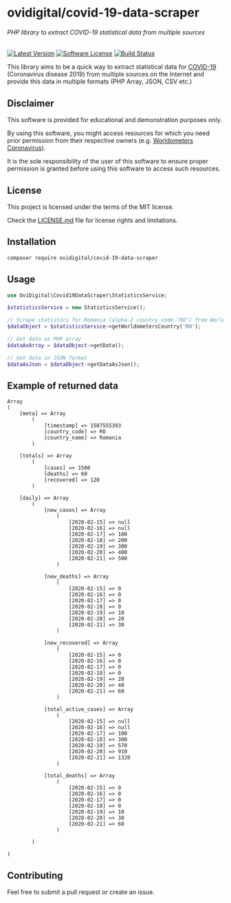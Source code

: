# ovidigital/covid-19-data-scraper
###### PHP library to extract COVID-19 statistical data from multiple sources

[![Latest Version](https://img.shields.io/github/release/ovidigital/covid-19-data-scraper.svg?style=flat-square)](https://github.com/ovidigital/covid-19-data-scraper/releases)
[![Software License](https://img.shields.io/badge/license-MIT-brightgreen.svg?style=flat-square)](LICENSE)
[![Build Status](https://img.shields.io/travis/ovidigital/covid-19-data-scraper/master.svg?style=flat-square&logo=travis&logoColor=white)](https://travis-ci.com/ovidigital/covid-19-data-scraper)

This library aims to be a quick way to extract statistical data for [COVID-19](https://en.wikipedia.org/wiki/Coronavirus_disease_2019) (Coronavirus disease 2019) from multiple sources on the Internet and provide this data in multiple formats (PHP Array, JSON, CSV etc.)

## Disclaimer
This software is provided for educational and demonstration purposes only.

By using this software, you might access resources for which you need prior permission from their respective owners (e.g. [Worldometers Coronavirus](https://www.worldometers.info/coronavirus/)).

It is the sole responsibility of the user of this software to ensure proper permission is granted before using this software to access such resources.

## License
This project is licensed under the terms of the MIT license.

Check the [LICENSE.md](LICENSE.md) file for license rights and limitations.

## Installation

```bash
composer require ovidigital/covid-19-data-scraper
```

## Usage


```php
use OviDigital\Covid19DataScraper\StatisticsService;

$statisticsService = new StatisticsService();

// Scrape statistics for Romania (alpha-2 country code "RO") from Worldometers
$dataObject = $statisticsService->getWorldometersCountry('RO');

// Get data as PHP array
$dataAsArray = $dataObject->getData();

// Get data in JSON format
$dataAsJson = $dataObject->getDataAsJson();
```

## Example of returned data
```
Array
(
    [meta] => Array
        (
            [timestamp] => 1587555393
            [country_code] => RO
            [country_name] => Romania
        )

    [totals] => Array
        (
            [cases] => 1500
            [deaths] => 60
            [recovered] => 120
        )

    [daily] => Array
        (
            [new_cases] => Array
                (
                    [2020-02-15] => null
                    [2020-02-16] => null
                    [2020-02-17] => 100
                    [2020-02-18] => 200
                    [2020-02-19] => 300
                    [2020-02-20] => 400
                    [2020-02-21] => 500
                )

            [new_deaths] => Array
                (
                    [2020-02-15] => 0
                    [2020-02-16] => 0
                    [2020-02-17] => 0
                    [2020-02-18] => 0
                    [2020-02-19] => 10
                    [2020-02-20] => 20
                    [2020-02-21] => 30
                )

            [new_recovered] => Array
                (
                    [2020-02-15] => 0
                    [2020-02-16] => 0
                    [2020-02-17] => 0
                    [2020-02-18] => 0
                    [2020-02-19] => 20
                    [2020-02-20] => 40
                    [2020-02-21] => 60
                )

            [total_active_cases] => Array
                (
                    [2020-02-15] => null
                    [2020-02-16] => null
                    [2020-02-17] => 100
                    [2020-02-18] => 300
                    [2020-02-19] => 570
                    [2020-02-20] => 910
                    [2020-02-21] => 1320
                )

            [total_deaths] => Array
                (
                    [2020-02-15] => 0
                    [2020-02-16] => 0
                    [2020-02-17] => 0
                    [2020-02-18] => 0
                    [2020-02-19] => 10
                    [2020-02-20] => 30
                    [2020-02-21] => 60
                )

        )

)
```
## Contributing

Feel free to submit a pull request or create an issue.
